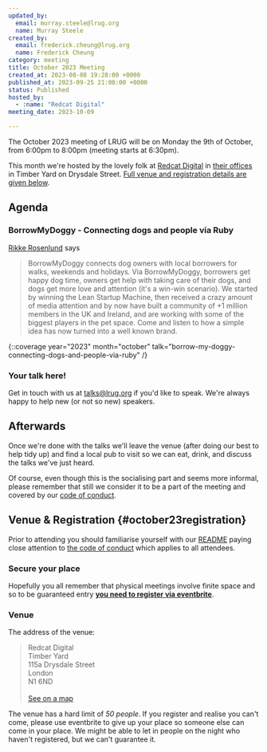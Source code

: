 ```yaml
---
updated_by:
  email: murray.steele@lrug.org
  name: Murray Steele
created_by:
  email: frederick.cheung@lrug.org
  name: Frederick Cheung
category: meeting
title: October 2023 Meeting
created_at: 2023-08-08 19:28:00 +0000
published_at: 2023-09-25 21:00:00 +0000
status: Published
hosted_by:
  - :name: "Redcat Digital"
meeting_date: 2023-10-09

---
```


The October 2023 meeting of LRUG will be on Monday the 9th of
October, from 6:00pm to 8:00pm (meeting starts at 6:30pm).

This month we're hosted by the lovely folk at [Redcat Digital](https://www.redcat-digital.com) in [their offices][redcat-digital-venue] in Timber Yard on Drysdale Street. [Full venue and registration details are given below](#october23registration).

## Agenda

### BorrowMyDoggy - Connecting dogs and people via Ruby

[Rikke Rosenlund](https://www.borrowmydoggy.com/) says

> BorrowMyDoggy connects dog owners with local borrowers for walks,
> weekends and holidays. Via BorrowMyDoggy, borrowers get happy dog time,
> owners get help with taking care of their dogs, and dogs get more love
> and attention (it's a win-win scenario). We started by winning the Lean
> Startup Machine, then received a crazy amount of media attention and by
> now have built a community of +1 million members in the UK and Ireland,
> and are working with some of the biggest players in the pet space. Come
> and listen to how a simple idea has now turned into a well known brand.

{::coverage year="2023" month="october" talk="borrow-my-doggy-connecting-dogs-and-people-via-ruby" /}

### Your talk here!

Get in touch with us at talks@lrug.org if you'd like to speak. We're always happy to help new (or not so new) speakers.

## Afterwards

Once we're done with the talks we'll leave the venue (after doing our best
to help tidy up) and find a local pub to visit so we can eat, drink, and
discuss the talks we've just heard.

Of course, even though this is the socialising part and seems more
informal, please remember that still we consider it to be a part of the
meeting and covered by our [code of
conduct](http://readme.lrug.org/#code-of-conduct).

## Venue & Registration {#october23registration}

Prior to attending you should familiarise yourself with our
[README](http://readme.lrug.org/) paying close attention to [the code of
conduct](http://readme.lrug.org/#code-of-conduct) which applies to all
attendees.

### Secure your place

Hopefully you all remember that physical meetings involve finite space and so to be guaranteed entry **[you need to register via eventbrite][october-2023-eventbrite]**.

### Venue

The address of the venue:

> Redcat Digital<br/>Timber Yard<br/>115a Drysdale Street<br/>London<br/>N1 6ND<br/><br/>[See on a map][redcat-digital-venue]

The venue has a hard limit of *50 people*.  If you register and realise
you can't come, please use eventbrite to give up your place so someone
else can come in your place.  We might be able to let in people on the
night who haven't registered, but we can't guarantee it.

[redcat-digital-venue]: https://goo.gl/maps/cdDCyRN4BrksTTUF9
[october-2023-eventbrite]: https://www.eventbrite.com/e/london-ruby-user-group-august-2023-meeting-tickets-677306089747
